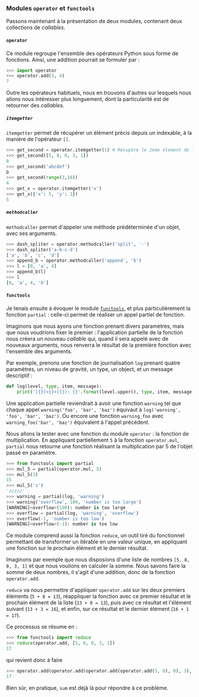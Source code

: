 ### Modules `operator` et `functools`

Passons maintenant à la présentation de deux modules, contenant deux collections de *callables*.

#### `operator`

Ce module regroupe l'ensemble des opérateurs Python sous forme de fonctions.
Ainsi, une addition pourrait se formuler par :

```python
>>> import operator
>>> operator.add(3, 4)
7
```

Outre les opérateurs habituels, nous en trouvons d'autres sur lesquels nous allons nous intéresser plus longuement, dont la particularité est de retourner des *callables*.

##### `itemgetter`

`itemgetter` permet de récupérer un élément précis depuis un indexable, à la manière de l'opérateur `[]`.

```python
>>> get_second = operator.itemgetter(1) # Récupère le 2ème élément de l'indexable donné en paramètre
>>> get_second([5, 8, 0, 3, 1])
8
>>> get_second('abcdef')
b
>>> get_second(range(3,10))
4
>>> get_x = operator.itemgetter('x')
>>> get_x({'x': 5, 'y': 1})
5
```

##### `methodcaller`

`methodcaller` permet d'appeler une méthode prédéterminée d'un objet, avec ses arguments.

```python
>>> dash_spliter = operator.methodcaller('split', '-')
>>> dash_spliter('a-b-c-d')
['a', 'b', 'c', 'd']
>>> append_b = operator.methodcaller('append', 'b')
>>> l = [0, 'a', 4]
>>> append_b(l)
>>> l
[0, 'a', 4, 'b']
```

#### `functools`

Je tenais ensuite à évoquer le module [`functools`](https://docs.python.org/3/library/functools.html), et plus particulièrement la fonction `partial` : celle-ci permet de réaliser un appel partiel de fonction.

Imaginons que nous ayons une fonction prenant divers paramètres, mais que nous voudrions fixer le premier : l'application partielle de la fonction nous créera un nouveau *callable* qui, quand il sera appelé avec de nouveaux arguments, nous renverra le résultat de la première fonction avec l'ensemble des arguments.

Par exemple, prenons une fonction de journalisation `log` prenant quatre paramètres, un niveau de gravité, un type, un object, et un message descriptif :

```python
def log(level, type, item, message):
    print('[{}]<{}>({}): {}'.format(level.upper(), type, item, message))
```

Une application partielle reviendrait à avoir une fonction `warning` tel que chaque appel `warning('foo', 'bar', 'baz')` équivaut à `log('warning', 'foo', 'bar', 'baz')`.
Ou encore une fonction `warning_foo` avec `warning_foo('bar', 'baz')` équivalent à l'appel précédent.

Nous allons la tester avec une fonction du module `operator` : la fonction de multiplication. En appliquant partiellement `5` à la fonction `operator.mul`, `partial` nous retourne une fonction réalisant la multiplication par 5 de l'objet passé en paramètre.

```python
>>> from functools import partial
>>> mul_5 = partial(operator.mul, 5)
>>> mul_5(3)
15
>>> mul_5('z')
'zzzzz'
>>> warning = partial(log, 'warning')
>>> warning('overflow', 100, 'number is too large')
[WARNING]<overflow>(100): number is too large
>>> overflow = partial(log, 'warning', 'overflow')
>>> overflow(-1, 'number is too low')
[WARNING]<overflow>(-1): number is too low
```

Ce module comprend aussi la fonction `reduce`, un outil tiré du fonctionnel permettant de transformer un itérable en une valeur unique, en appliquant une fonction sur le prochain élément et le dernier résultat.

Imaginons par exemple que nous disposions d'une liste de nombres `[5, 8, 0, 3, 1]` et que nous voulions en calculer la somme. Nous savons faire la somme de deux nombres, il s'agit d'une addition, donc de la fonction `operator.add`.

`reduce` va nous permettre d'appliquer `operator.add` sur les deux premiers éléments (`5 + 8 = 13`), réappliquer la fonction avec ce premier résultat et le prochain élément de la liste (`13 + 0 = 13`), puis avec ce résultat et l'élément suivant (`13 + 3 = 16`), et enfin, sur ce résultat et le dernier élément (`16 + 1 = 17`).

Ce processus se résume en :

```python
>>> from functools import reduce
>>> reduce(operator.add, [5, 8, 0, 3, 1])
17
```

qui revient donc à faire

```python
>>> operator.add(operator.add(operator.add(operator.add(5, 8), 0), 3), 1)
17
```

Bien sûr, en pratique, `sum` est déjà là pour répondre à ce problème.

